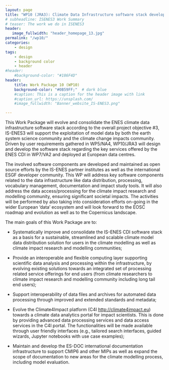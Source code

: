 ```yaml
---
layout: page
title: "WP10 (JRA3): Climate Data Infrastructure software stack developments"
# subheadline: ISENES3 Work Summary
# teaser: The work we do in ISENES3
header:
   image_fullwidth: "header_homepage_13.jpg"
permalink: "/wp10/"
categories:
    - design
tags:
    - design
    - background color
    - header
#header:
    #background-color: "#186F4D"
header:
    title: Work Package 10 (WP10)
    background-color: "#0B59FF;"  # dark blue
    #caption: This is a caption for the header image with link
    #caption_url: https://unsplash.com/
    #image_fullwidth: "Banner_website_IS-ENES3.png"

---
```


This Work Package will evolve and consolidate the ENES climate data infrastructure software stack according to the overall project objective #3, IS-ENES3 will support the exploitation of model data by both the earth system science community and the climate change impacts community. Driven by user requirements gathered in WP5/NA4, WP10/JRA3 will design and develop the software stack regarding the key services offered by the ENES CDI in WP7/VA2 and deployed at European data centres.

The involved software components are developed and maintained as open source efforts by the IS-ENES partner institutes as well as the international ESGF developer community. This WP will address key software components related to the data infrastructure like data distribution, processing, vocabulary management, documentation and impact study tools. It will also address the data access/processing for the climate impact research and modelling community, ensuring significant societal impacts. The activities will be performed by also taking into consideration efforts on-going in the wider European ‘data’ ecosystem and will look forward to the EOSC roadmap and evolution as well as to the Copernicus landscape.

The main goals of this Work Package are to:

- Systematically improve and consolidate the IS-ENES CDI software stack as a basis for a sustainable, streamlined and scalable climate model data distribution solution for users in the climate modelling as well as climate impact research and modelling communities;

- Provide an interoperable and flexible computing layer supporting scientific data analysis and processing within the infrastructure, by evolving existing solutions towards an integrated set of processing related service offerings for end users (from climate researchers to climate impact research and modelling community including long tail end users);

- Support interoperability of data files and archives for automated data processing through improved and extended standards and metadata;

- Evolve the Climate4Impact platform (C4I http://climate4impact.eu) towards a climate data analytics portal for impact scientists. This is done by providing advanced data processing services and data access services in the C4I portal. The functionalities will be made available through user friendly interfaces (e.g., tailored search interfaces, guided wizards, Jupyter notebooks with use case examples);

- Maintain and develop the ES-DOC international documentation infrastructure to support CMIP6 and other MIPs as well as expand the scope of documentation to new areas for the climate modelling process, including model evaluation.

